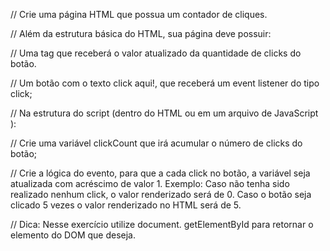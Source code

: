 // Crie uma página HTML que possua um contador de cliques.

// Além da estrutura básica do HTML, sua página deve possuir:

// Uma tag que receberá o valor atualizado da quantidade de clicks do botão.

// Um botão com o texto click aqui!, que receberá um event listener do tipo click;

// Na estrutura do script (dentro do HTML ou em um arquivo de JavaScript ):

// Crie uma variável clickCount que irá acumular o número de clicks do botão;

// Crie a lógica do evento, para que a cada click no botão, a variável seja atualizada com acréscimo de valor 1. Exemplo: Caso não tenha sido realizado nenhum click, o valor renderizado será de 0. Caso o botão seja clicado 5 vezes o valor renderizado no HTML será de 5.

// Dica: Nesse exercício utilize document. getElementById para retornar o elemento do DOM que deseja.